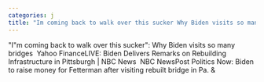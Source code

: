 ```yaml
---
categories: j
title: "Im coming back to walk over this sucker Why Biden visits so many bridges  Yahoo Finance"
---
```

"I"m coming back to walk over this sucker": Why Biden visits so many bridges&nbsp;&nbsp;Yahoo FinanceLIVE: Biden Delivers Remarks on Rebuilding Infrastructure in Pittsburgh | NBC News&nbsp;&nbsp;NBC NewsPost Politics Now: Biden to raise money for Fetterman after visiting rebuilt bridge in Pa.&nbsp;&